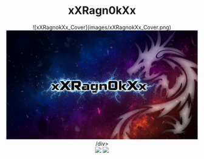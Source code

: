 <div align="center">
  <h1>xXRagn0kXx</h1>
  ![xXRagnokXx_Cover](images/xXRagnokXx_Cover.png)
  <img src="images/xXRagn0kXx_Cover.png">
/div>


<div align="center">
  <img width=47% src="https://github-readme-stats.vercel.app/api?username=xXRagn0kXx&theme=dark&show_icons=true&count_private=true"/>
  <img width=51% src="https://github-readme-stats.vercel.app/api/top-langs/?username=xXRagn0kXx&layout=compact&theme=dark&show_icons=true&count_private=true"/>
</div>
